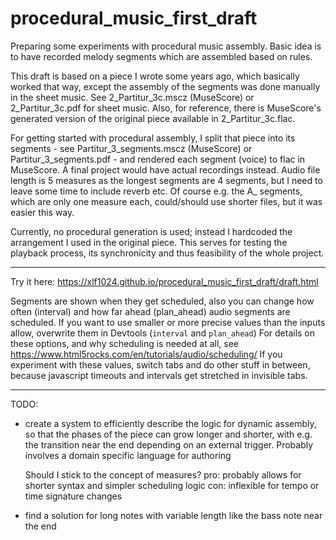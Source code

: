 # procedural_music_first_draft

Preparing some experiments with procedural music assembly.
Basic idea is to have recorded melody segments which are assembled based on rules.

This draft is based on a piece I wrote some years ago, which basically worked that way, except the assembly of the segments was done manually in the sheet music. See 2_Partitur_3c.mscz (MuseScore) or 2_Partitur_3c.pdf for sheet music. Also, for reference, there is MuseScore's generated version of the original piece available in 2_Partitur_3c.flac.

For getting started with procedural assembly, I split that piece into its segments - see Partitur_3_segments.mscz (MuseScore) or Partitur_3_segments.pdf - and rendered each segment (voice) to flac in MuseScore. A final project would have actual recordings instead. Audio file length is 5 measures as the longest segments are 4 segments, but I need to leave some time to include reverb etc. Of course e.g. the A_ segments, which are only one measure each, could/should use shorter files, but it was easier this way.

Currently, no procedural generation is used; instead I hardcoded the arrangement I used in the original piece. This serves for testing the playback process, its synchronicity and thus feasibility of the whole project.

---

Try it here: https://xlf1024.github.io/procedural_music_first_draft/draft.html

Segments are shown when they get scheduled, also you can change how often (interval) and how far ahead (plan_ahead) audio segments are scheduled. If you want to use smaller or more precise values than the inputs allow, overwrite them in Devtools (`interval` and `plan_ahead`) For details on these options, and why scheduling is needed at all, see https://www.html5rocks.com/en/tutorials/audio/scheduling/
If you experiment with these values, switch tabs and do other stuff in between, because javascript timeouts and intervals get stretched in invisible tabs.

---

TODO:

- create a system to efficiently describe the logic for dynamic assembly, so that the phases of the piece can grow longer and shorter, with e.g. the transition near the end depending on an external trigger. Probably involves a domain specific language for authoring

  Should I stick to the concept of measures?
pro: probably allows for shorter syntax and simpler scheduling logic
con: inflexible for tempo or time signature changes

- find a solution for long notes with variable length like the bass note near the end
